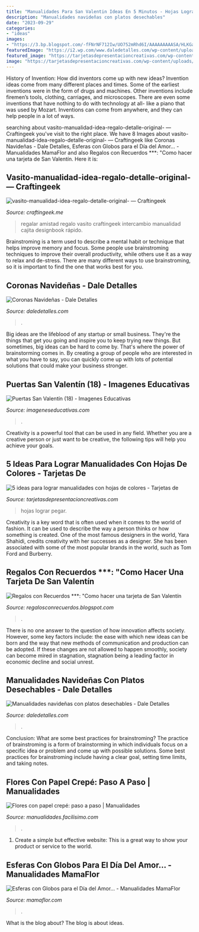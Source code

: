 ```yaml
---
title: "Manualidades Para San Valentin Ideas En 5 Minutos - Hojas Lograr Pegar"
description: "Manualidades navideñas con platos desechables"
date: "2023-09-29"
categories:
- "ideas"
images:
- "https://3.bp.blogspot.com/-fFNrNF712Iw/UO752mRhd6I/AAAAAAAAASA/HLKGagWQ4X0/s1600/fotos+albumes+para+la+web+028.jpg"
featuredImage: "https://i2.wp.com/www.daledetalles.com/wp-content/uploads/2015/11/corona-rustica.jpg?resize=570%2C760"
featured_image: "https://tarjetasdepresentacioncreativas.com/wp-content/uploads/2019/07/manualidades-con-hojas-de-colores-paso-a-paso.jpg"
image: "https://tarjetasdepresentacioncreativas.com/wp-content/uploads/2019/07/manualidades-con-hojas-de-colores-paso-a-paso.jpg"
---
```



History of Invention: How did inventors come up with new ideas?
Invention ideas come from many different places and times. Some of the earliest inventions were in the form of drugs and machines. Other inventions include firemen’s tools, clothing, carriages, and microscopes. There are even some inventions that have nothing to do with technology at all- like a piano that was used by Mozart. Inventions can come from anywhere, and they can help people in a lot of ways.

	

		
searching about vasito-manualidad-idea-regalo-detalle-original- — Craftingeek you've visit to the right place. We have 8 Images about vasito-manualidad-idea-regalo-detalle-original- — Craftingeek like Coronas Navideñas - Dale Detalles, Esferas con Globos para el Día del Amor… - Manualidades MamaFlor and also Regalos con Recuerdos ***: &quot;Como hacer una tarjeta de San Valentín. Here it is:
		
    
## Vasito-manualidad-idea-regalo-detalle-original- — Craftingeek

<img loading=lazy src="https://i1.wp.com/craftingeek.me/wp-content/uploads/2013/01/vasito-manualidad-idea-regalo-detalle-original-.jpg?ssl=1" onerror="this.onerror=null;this.src='https://tse3.mm.bing.net/th?id=OIP.ATJdnSqVBz_7s3DYxZjtkQHaE7&amp;pid=15.1';" alt="vasito-manualidad-idea-regalo-detalle-original- — Craftingeek">

_Source: craftingeek.me_

>regalar amistad regalo vasito craftingeek intercambio manualidad cajita designbook rápido. 

	

Brainstroming is a term used to describe a mental habit or technique that helps improve memory and focus. Some people use brainstroming techniques to improve their overall productivity, while others use it as a way to relax and de-stress. There are many different ways to use brainstroming, so it is important to find the one that works best for you.

    
## Coronas Navideñas - Dale Detalles

<img loading=lazy src="https://i2.wp.com/www.daledetalles.com/wp-content/uploads/2015/11/corona-rustica.jpg?resize=570%2C760" onerror="this.onerror=null;this.src='https://tse3.mm.bing.net/th?id=OIP.rTby3Rm5VJiBgLcpRxrsuwHaJ4&amp;pid=15.1';" alt="Coronas Navideñas - Dale Detalles">

_Source: daledetalles.com_

>. 

	

Big ideas are the lifeblood of any startup or small business. They're the things that get you going and inspire you to keep trying new things. But sometimes, big ideas can be hard to come by. That's where the power of brainstorming comes in. By creating a group of people who are interested in what you have to say, you can quickly come up with lots of potential solutions that could make your business stronger.

    
## Puertas San Valentín (18) - Imagenes Educativas

<img loading=lazy src="https://i0.wp.com/www.imageneseducativas.com/wp-content/uploads/2016/01/Puertas-San-Valent%C3%ADn-18.jpg?fit=720%2C960&amp;ssl=1" onerror="this.onerror=null;this.src='https://tse4.mm.bing.net/th?id=OIP.Fu1Z4JkstW8NXkfRgSD0IgHaJ4&amp;pid=15.1';" alt="Puertas San Valentín (18) - Imagenes Educativas">

_Source: imageneseducativas.com_

>. 

	

Creativity is a powerful tool that can be used in any field. Whether you are a creative person or just want to be creative, the following tips will help you achieve your goals.

    
## 5 Ideas Para Lograr Manualidades Con Hojas De Colores - Tarjetas De

<img loading=lazy src="https://tarjetasdepresentacioncreativas.com/wp-content/uploads/2019/07/manualidades-con-hojas-de-colores-paso-a-paso.jpg" onerror="this.onerror=null;this.src='https://tse4.mm.bing.net/th?id=OIP.-yy-SBUfjK9FzXpWHdhrIQAAAA&amp;pid=15.1';" alt="5 ideas para lograr manualidades con hojas de colores - Tarjetas de">

_Source: tarjetasdepresentacioncreativas.com_

>hojas lograr pegar. 

	

Creativity is a key word that is often used when it comes to the world of fashion. It can be used to describe the way a person thinks or how something is created. One of the most famous designers in the world, Yara Shahidi, credits creativity with her successes as a designer. She has been associated with some of the most popular brands in the world, such as Tom Ford and Burberry.

    
## Regalos Con Recuerdos ***: &quot;Como Hacer Una Tarjeta De San Valentín

<img loading=lazy src="https://3.bp.blogspot.com/-fFNrNF712Iw/UO752mRhd6I/AAAAAAAAASA/HLKGagWQ4X0/s1600/fotos+albumes+para+la+web+028.jpg" onerror="this.onerror=null;this.src='https://tse4.mm.bing.net/th?id=OIP._VGeryc2VSc8iLAotLzaMgHaJ4&amp;pid=15.1';" alt="Regalos con Recuerdos ***: &quot;Como hacer una tarjeta de San Valentín">

_Source: regalosconrecuerdos.blogspot.com_

>. 

	

There is no one answer to the question of how innovation affects society. However, some key factors include: the ease with which new ideas can be born and the way that new methods of communication and production can be adopted. If these changes are not allowed to happen smoothly, society can become mired in stagnation, stagnation being a leading factor in economic decline and social unrest.

    
## Manualidades Navideñas Con Platos Desechables - Dale Detalles

<img loading=lazy src="https://i1.wp.com/www.daledetalles.com/wp-content/uploads/2016/11/platos-desechables13.jpg?resize=498%2C745" onerror="this.onerror=null;this.src='https://tse4.mm.bing.net/th?id=OIP.pC3anfV4cOqhBXboNosssQHaLF&amp;pid=15.1';" alt="Manualidades navideñas con platos desechables - Dale Detalles">

_Source: daledetalles.com_

>. 

	

Conclusion: What are some best practices for brainstroming?
The practice of brainstroming is a form of brainstorming in which individuals focus on a specific idea or problem and come up with possible solutions. Some best practices for brainstroming include having a clear goal, setting time limits, and taking notes.

    
## Flores Con Papel Crepé: Paso A Paso | Manualidades

<img loading=lazy src="https://estag.fimagenes.com/imagenesred/fb_1568686_2087.jpg" onerror="this.onerror=null;this.src='https://tse4.mm.bing.net/th?id=OIP.MqUP5l3oaP5PafEZLORWtgHaEK&amp;pid=15.1';" alt="Flores con papel crepé: paso a paso | Manualidades">

_Source: manualidades.facilisimo.com_

>. 

	

1. Create a simple but effective website: This is a great way to show your product or service to the world.

    
## Esferas Con Globos Para El Día Del Amor… - Manualidades MamaFlor

<img loading=lazy src="https://lh4.ggpht.com/_p1j2L5fIBbQ/SZDmiuthKJI/AAAAAAAAIM4/BR0sqYmHEcw/IMG_5196_thumb.jpg?imgmax=800" onerror="this.onerror=null;this.src='https://tse3.mm.bing.net/th?id=OIP.motryK7OkzStKm2lUmy4wAAAAA&amp;pid=15.1';" alt="Esferas con Globos para el Día del Amor… - Manualidades MamaFlor">

_Source: mamaflor.com_

>. 

	

What is the blog about?
The blog is about ideas.

